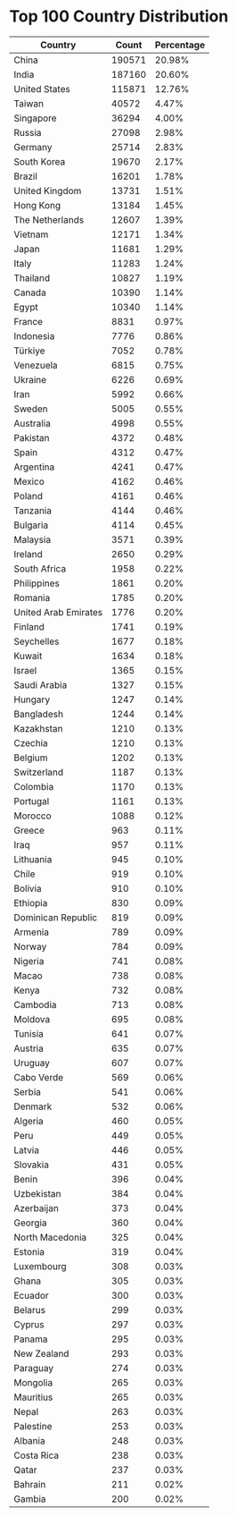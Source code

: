 # Top 100 Country Distribution
| Country | Count | Percentage |
|----|----|----|
| China | 190571 | 20.98% |
| India | 187160 | 20.60% |
| United States | 115871 | 12.76% |
| Taiwan | 40572 | 4.47% |
| Singapore | 36294 | 4.00% |
| Russia | 27098 | 2.98% |
| Germany | 25714 | 2.83% |
| South Korea | 19670 | 2.17% |
| Brazil | 16201 | 1.78% |
| United Kingdom | 13731 | 1.51% |
| Hong Kong | 13184 | 1.45% |
| The Netherlands | 12607 | 1.39% |
| Vietnam | 12171 | 1.34% |
| Japan | 11681 | 1.29% |
| Italy | 11283 | 1.24% |
| Thailand | 10827 | 1.19% |
| Canada | 10390 | 1.14% |
| Egypt | 10340 | 1.14% |
| France | 8831 | 0.97% |
| Indonesia | 7776 | 0.86% |
| Türkiye | 7052 | 0.78% |
| Venezuela | 6815 | 0.75% |
| Ukraine | 6226 | 0.69% |
| Iran | 5992 | 0.66% |
| Sweden | 5005 | 0.55% |
| Australia | 4998 | 0.55% |
| Pakistan | 4372 | 0.48% |
| Spain | 4312 | 0.47% |
| Argentina | 4241 | 0.47% |
| Mexico | 4162 | 0.46% |
| Poland | 4161 | 0.46% |
| Tanzania | 4144 | 0.46% |
| Bulgaria | 4114 | 0.45% |
| Malaysia | 3571 | 0.39% |
| Ireland | 2650 | 0.29% |
| South Africa | 1958 | 0.22% |
| Philippines | 1861 | 0.20% |
| Romania | 1785 | 0.20% |
| United Arab Emirates | 1776 | 0.20% |
| Finland | 1741 | 0.19% |
| Seychelles | 1677 | 0.18% |
| Kuwait | 1634 | 0.18% |
| Israel | 1365 | 0.15% |
| Saudi Arabia | 1327 | 0.15% |
| Hungary | 1247 | 0.14% |
| Bangladesh | 1244 | 0.14% |
| Kazakhstan | 1210 | 0.13% |
| Czechia | 1210 | 0.13% |
| Belgium | 1202 | 0.13% |
| Switzerland | 1187 | 0.13% |
| Colombia | 1170 | 0.13% |
| Portugal | 1161 | 0.13% |
| Morocco | 1088 | 0.12% |
| Greece | 963 | 0.11% |
| Iraq | 957 | 0.11% |
| Lithuania | 945 | 0.10% |
| Chile | 919 | 0.10% |
| Bolivia | 910 | 0.10% |
| Ethiopia | 830 | 0.09% |
| Dominican Republic | 819 | 0.09% |
| Armenia | 789 | 0.09% |
| Norway | 784 | 0.09% |
| Nigeria | 741 | 0.08% |
| Macao | 738 | 0.08% |
| Kenya | 732 | 0.08% |
| Cambodia | 713 | 0.08% |
| Moldova | 695 | 0.08% |
| Tunisia | 641 | 0.07% |
| Austria | 635 | 0.07% |
| Uruguay | 607 | 0.07% |
| Cabo Verde | 569 | 0.06% |
| Serbia | 541 | 0.06% |
| Denmark | 532 | 0.06% |
| Algeria | 460 | 0.05% |
| Peru | 449 | 0.05% |
| Latvia | 446 | 0.05% |
| Slovakia | 431 | 0.05% |
| Benin | 396 | 0.04% |
| Uzbekistan | 384 | 0.04% |
| Azerbaijan | 373 | 0.04% |
| Georgia | 360 | 0.04% |
| North Macedonia | 325 | 0.04% |
| Estonia | 319 | 0.04% |
| Luxembourg | 308 | 0.03% |
| Ghana | 305 | 0.03% |
| Ecuador | 300 | 0.03% |
| Belarus | 299 | 0.03% |
| Cyprus | 297 | 0.03% |
| Panama | 295 | 0.03% |
| New Zealand | 293 | 0.03% |
| Paraguay | 274 | 0.03% |
| Mongolia | 265 | 0.03% |
| Mauritius | 265 | 0.03% |
| Nepal | 263 | 0.03% |
| Palestine | 253 | 0.03% |
| Albania | 248 | 0.03% |
| Costa Rica | 238 | 0.03% |
| Qatar | 237 | 0.03% |
| Bahrain | 211 | 0.02% |
| Gambia | 200 | 0.02% |
